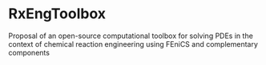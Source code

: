 # RxEngToolbox
Proposal of an open-source computational toolbox for solving PDEs in the context of chemical reaction engineering using FEniCS and complementary components
